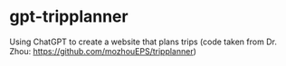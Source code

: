 # gpt-tripplanner
Using ChatGPT to create a website that plans trips (code taken from Dr. Zhou: https://github.com/mozhouEPS/tripplanner)
